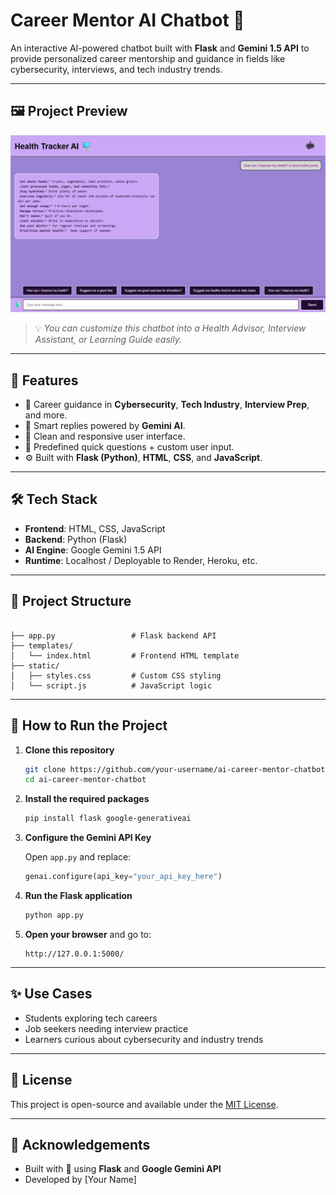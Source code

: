 # Career Mentor AI Chatbot 💼

An interactive AI-powered chatbot built with **Flask** and **Gemini 1.5 API** to provide personalized career mentorship and guidance in fields like cybersecurity, interviews, and tech industry trends.

---

## 🖼️ Project Preview

![Chat UI](MitAssets/chatbot_ui.png)

> 💡 *You can customize this chatbot into a Health Advisor, Interview Assistant, or Learning Guide easily.*

---

## 🚀 Features

- 🔐 Career guidance in **Cybersecurity**, **Tech Industry**, **Interview Prep**, and more.
- 💬 Smart replies powered by **Gemini AI**.
- 🧠 Clean and responsive user interface.
- 🎯 Predefined quick questions + custom user input.
- ⚙️ Built with **Flask (Python)**, **HTML**, **CSS**, and **JavaScript**.

---


## 🛠️ Tech Stack

- **Frontend**: HTML, CSS, JavaScript  
- **Backend**: Python (Flask)  
- **AI Engine**: Google Gemini 1.5 API  
- **Runtime**: Localhost / Deployable to Render, Heroku, etc.

---

## 📁 Project Structure

```

├── app.py                 # Flask backend API
├── templates/
│   └── index.html         # Frontend HTML template
├── static/
│   ├── styles.css         # Custom CSS styling
│   └── script.js          # JavaScript logic

````

---

## 🔧 How to Run the Project

1. **Clone this repository**
   ```bash
   git clone https://github.com/your-username/ai-career-mentor-chatbot.git
   cd ai-career-mentor-chatbot

2. **Install the required packages**

   ```bash
   pip install flask google-generativeai
   ```

3. **Configure the Gemini API Key**

   Open `app.py` and replace:

   ```python
   genai.configure(api_key="your_api_key_here")
   ```

4. **Run the Flask application**

   ```bash
   python app.py
   ```

5. **Open your browser** and go to:

   ```
   http://127.0.0.1:5000/
   ```

---

## ✨ Use Cases

* Students exploring tech careers
* Job seekers needing interview practice
* Learners curious about cybersecurity and industry trends

---

## 📜 License

This project is open-source and available under the [MIT License](LICENSE).

---

## 🙌 Acknowledgements

* Built with 💙 using **Flask** and **Google Gemini API**
* Developed by \[Your Name]

